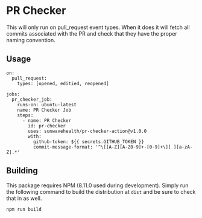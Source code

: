 # PR Checker

This will only run on pull_request event types.  When it does it will fetch all commits associated with the PR and check that they have the proper naming convention.

## Usage
```
on:
  pull_request:
    types: [opened, editied, reopened]

jobs:
  pr_checker_job:
    runs-on: ubuntu-latest
    name: PR Checker Job
    steps:
      - name: PR Checker
        id: pr-checker
        uses: sunwavehealth/pr-checker-action@v1.0.0
        with:
          github-token: ${{ secrets.GITHUB_TOKEN }}
          commit-message-format: '^\[[A-Z][A-Z0-9]+-[0-9]+\][ ][a-zA-Z].*'
```

## Building
This package requires NPM (8.11.0 used during development).  Simply run the following command to build the distribution at `dist` and be sure to check that in as well.
```
npm run build
```